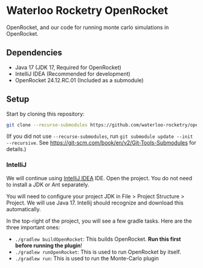 # Waterloo Rocketry OpenRocket

OpenRocket, and our code for running monte carlo simulations in OpenRocket.

## Dependencies
- Java 17 (JDK 17, Required for OpenRocket)
- IntelliJ IDEA (Recommended for development)
- OpenRocket 24.12.RC.01 (Included as a submodule)

## Setup

Start by cloning this repository:

```sh
git clone --recurse-submodules https://github.com/waterloo-rocketry/openrocket
```

(If you did not use `--recurse-submodules`, run `git submodule update --init --recursive`. See
https://git-scm.com/book/en/v2/Git-Tools-Submodules for details.)

### IntelliJ

We will continue using [IntelliJ IDEA](https://www.jetbrains.com/idea/) IDE. Open the project.
You do not need to install a JDK or Ant separately.

You will need to configure your project JDK in File > Project Structure > Project. We will use Java 17. 
Intellij should recognize and download this automatically.

In the top-right of the project, you will see a few gradle tasks. Here are the three important ones:
- `./gradlew buildOpenRocket`: This builds OpenRocket. **Run this first before running the plugin**!
- `./gradlew runOpenRocket`: This is used to run OpenRocket by itself.
- `./gradlew run`: This is used to run the Monte-Carlo plugin